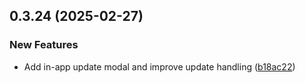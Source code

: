 ## 0.3.24 (2025-02-27)


### New Features

* Add in-app update modal and improve update handling ([b18ac22](https://github.com/manga-you-know/desktop/commit/b18ac2292420d697c93d6c775998f51506558b48))

